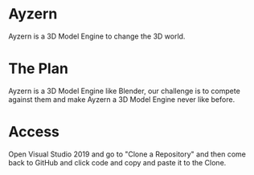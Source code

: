 # Ayzern
Ayzern is a 3D Model Engine to change the 3D world.

# The Plan
Ayzern is a 3D Model Engine like Blender, our challenge is to compete against them and make Ayzern a 3D Model Engine never like before.

# Access
Open Visual Studio 2019 and go to "Clone a Repository" and then come back to GitHub and click code and copy and paste it to the Clone.
